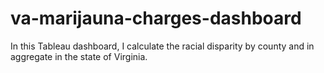 # va-marijauna-charges-dashboard
In this Tableau dashboard, I calculate the racial disparity by county and in aggregate in the state of Virginia.
